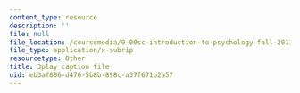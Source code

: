 ```yaml
---
content_type: resource
description: ''
file: null
file_location: /coursemedia/9-00sc-introduction-to-psychology-fall-2011/eb3af806d4765b8b898ca37f671b2a57_MYMYXhR2Ppw.vtt
file_type: application/x-subrip
resourcetype: Other
title: 3play caption file
uid: eb3af806-d476-5b8b-898c-a37f671b2a57
---
```


